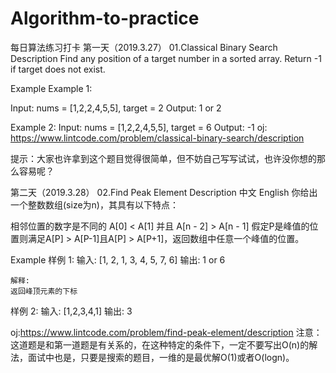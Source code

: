 # Algorithm-to-practice
每日算法练习打卡
第一天（2019.3.27）
01.Classical Binary Search
Description
Find any position of a target number in a sorted array. Return -1 if target does not exist.

Example
Example 1:

Input: nums = [1,2,2,4,5,5], target = 2
Output: 1 or 2

Example 2:
Input: nums = [1,2,2,4,5,5], target = 6
Output: -1
oj: https://www.lintcode.com/problem/classical-binary-search/description

提示：大家也许拿到这个题目觉得很简单，但不妨自己写写试试，也许没你想的那么容易呢？



第二天（2019.3.28）
02.Find Peak Element
Description
中文
English
你给出一个整数数组(size为n)，其具有以下特点：

相邻位置的数字是不同的
A[0] < A[1] 并且 A[n - 2] > A[n - 1]
假定P是峰值的位置则满足A[P] > A[P-1]且A[P] > A[P+1]，返回数组中任意一个峰值的位置。

Example
样例 1:
	输入:  [1, 2, 1, 3, 4, 5, 7, 6]
	输出:  1 or 6
	
	解释:
	返回峰顶元素的下标


样例 2:
	输入: [1,2,3,4,1]
	输出:  3

oj:https://www.lintcode.com/problem/find-peak-element/description
注意：这道题是和第一道题是有关系的，在这种特定的条件下，一定不要写出O(n)的解法，面试中也是，只要是搜索的题目，一维的是最优解O(1)或者O(logn)。
